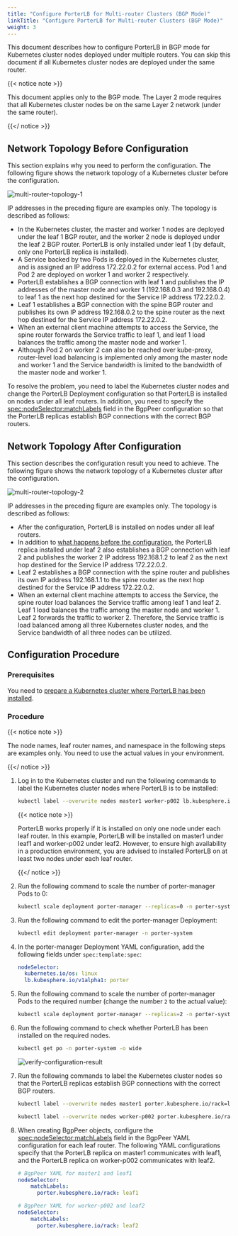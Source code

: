 ```yaml
---
title: "Configure PorterLB for Multi-router Clusters (BGP Mode)"
linkTitle: "Configure PorterLB for Multi-router Clusters (BGP Mode)"
weight: 3
---
```


This document describes how to configure PorterLB in BGP mode for Kubernetes cluster nodes deployed under multiple routers. You can skip this document if all Kubernetes cluster nodes are deployed under the same router.

{{< notice note >}}

This document applies only to the BGP mode. The Layer 2 mode requires that all Kubernetes cluster nodes be on the same Layer 2 network (under the same router).

{{</ notice >}}

## Network Topology Before Configuration

This section explains why you need to perform the configuration. The following figure shows the network topology of a Kubernetes cluster before the configuration.

![multi-router-topology-1](/images/en/docs/getting-started/configuration/configure-porter-for-multi-router-clusters/multi-router-topology-1.jpg)

IP addresses in the preceding figure are examples only. The topology is described as follows:

* In the Kubernetes cluster, the master and worker 1 nodes are deployed under the leaf 1 BGP router, and the worker 2 node is deployed under the leaf 2 BGP router. PorterLB is only installed under leaf 1 (by default, only one PorterLB replica is installed).
* A Service backed by two Pods is deployed in the Kubernetes cluster, and is assigned an IP address 172.22.0.2 for external access. Pod 1 and Pod 2 are deployed on worker 1 and worker 2 respectively.
* PorterLB establishes a BGP connection with leaf 1 and publishes the IP addresses of the master node and worker 1 (192.168.0.3 and 192.168.0.4) to leaf 1 as the next hop destined for the Service IP address 172.22.0.2.
*  Leaf 1 establishes a BGP connection with the spine BGP router and publishes its own IP address 192.168.0.2 to the spine router as the next hop destined for the Service IP address 172.22.0.2.
* When an external client machine attempts to access the Service, the spine router forwards the Service traffic to leaf 1, and leaf 1 load balances the traffic among the master node and worker 1.
* Although Pod 2 on worker 2 can also be reached over kube-proxy, router-level load balancing is implemented only among the master node and worker 1 and the Service bandwidth is limited to the bandwidth of the master node and worker 1.

To resolve the problem, you need to label the Kubernetes cluster nodes and change the PorterLB Deployment configuration so that PorterLB is installed on nodes under all leaf routers. In addition, you need to specify the [spec:nodeSelector:matchLabels](/docs/getting-started/configuration/configure-porter-in-bgp-mode/#configure-peer-bgp-properties-using-bgppeer) field in the BgpPeer configuration so that the PorterLB replicas establish BGP connections with the correct BGP routers.

## Network Topology After Configuration

This section describes the configuration result you need to achieve. The following figure shows the network topology of a Kubernetes cluster after the configuration.

![multi-router-topology-2](/images/en/docs/getting-started/configuration/configure-porter-for-multi-router-clusters/multi-router-topology-2.jpg)

IP addresses in the preceding figure are examples only. The topology is described as follows:

* After the configuration, PorterLB is installed on nodes under all leaf routers.
* In addition to [what happens before the configuration](#network-topology-before-configuration), the PorterLB replica installed under leaf 2 also establishes a BGP connection with leaf 2 and publishes the worker 2 IP address 192.168.1.2 to leaf 2 as the next hop destined for the Service IP address 172.22.0.2.
* Leaf 2 establishes a BGP connection with the spine router and publishes its own IP address 192.168.1.1 to the spine router as the next hop destined for the Service IP address 172.22.0.2.
* When an external client machine attempts to access the Service, the spine router load balances the Service traffic among leaf 1 and leaf 2. Leaf 1 load balances the traffic among the master node and worker 1. Leaf 2 forwards the traffic to worker 2. Therefore, the Service traffic is load balanced among all three Kubernetes cluster nodes, and the Service bandwidth of all three nodes can be utilized.

## Configuration Procedure

### Prerequisites

You need to [prepare a Kubernetes cluster where PorterLB has been installed](/docs/getting-started/installation/).

### Procedure

{{< notice note >}}

The node names, leaf router names, and namespace in the following steps are examples only. You need to use the actual values in your environment.

{{</ notice >}}

1. Log in to the Kubernetes cluster and run the following commands to label the Kubernetes cluster nodes where PorterLB is to be installed:

   ```bash
   kubectl label --overwrite nodes master1 worker-p002 lb.kubesphere.io/v1alpha1=porter
   ```

   {{< notice note >}}

   PorterLB works properly if it is installed on only one node under each leaf router. In this example, PorterLB will be installed on master1 under leaf1 and worker-p002 under leaf2. However, to ensure high availability in a production environment, you are advised to installed PorterLB on at least two nodes under each leaf router.

   {{</ notice >}}

2. Run the following command to scale the number of porter-manager Pods to 0:

   ```bash
   kubectl scale deployment porter-manager --replicas=0 -n porter-system
   ```

3. Run the following command to edit the porter-manager Deployment:

   ```bash
   kubectl edit deployment porter-manager -n porter-system
   ```

4. In the porter-manager Deployment YAML configuration, add the following fields under `spec:template:spec`:

   ```yaml
   nodeSelector:
     kubernetes.io/os: linux
     lb.kubesphere.io/v1alpha1: porter
   ```
   
5. Run the following command to scale the number of porter-manager Pods to the required number (change the number `2` to the actual value):

   ```bash
   kubectl scale deployment porter-manager --replicas=2 -n porter-system
   ```

6. Run the following command to check whether PorterLB has been installed on the required nodes.

   ```bash
   kubectl get po -n porter-system -o wide
   ```
   
   ![verify-configuration-result](/images/en/docs/getting-started/configuration/configure-porter-for-multi-router-clusters/verify-configuration-result.jpg)

7. Run the following commands to label the Kubernetes cluster nodes so that the PorterLB replicas establish BGP connections with the correct BGP routers.

   ```bash
   kubectl label --overwrite nodes master1 porter.kubesphere.io/rack=leaf1
   ```

   ```bash
   kubectl label --overwrite nodes worker-p002 porter.kubesphere.io/rack=leaf2
   ```

8. When creating BgpPeer objects, configure the [spec:nodeSelector:matchLabels](/docs/getting-started/configuration/configure-porter-in-bgp-mode/#configure-peer-bgp-properties-using-bgppeer) field in the BgpPeer YAML configuration for each leaf router. The following YAML configurations specify that the PorterLB replica on master1 communicates with leaf1, and the PorterLB replica on worker-p002 communicates with leaf2. 

   ```yaml
   # BgpPeer YAML for master1 and leaf1
   nodeSelector:
       matchLabels:
         porter.kubesphere.io/rack: leaf1
   ```
   
   ```yaml
   # BgpPeer YAML for worker-p002 and leaf2
   nodeSelector:
       matchLabels:
         porter.kubesphere.io/rack: leaf2
   ```
   
   




